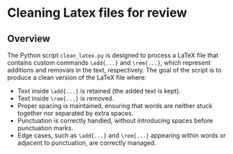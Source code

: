 # Cleaning Latex files for review

## **Overview**

The Python script `clean_latex.py` is designed to process a LaTeX file that contains custom commands `\add{...}` and `\rem{...}`, which represent additions and removals in the text, respectively. The goal of the script is to produce a clean version of the LaTeX file where:

- Text inside `\add{...}` is retained (the added text is kept).
- Text inside `\rem{...}` is removed.
- Proper spacing is maintained, ensuring that words are neither stuck together nor separated by extra spaces.
- Punctuation is correctly handled, without introducing spaces before punctuation marks.
- Edge cases, such as `\add{...}` and `\rem{...}` appearing within words or adjacent to punctuation, are correctly managed.
